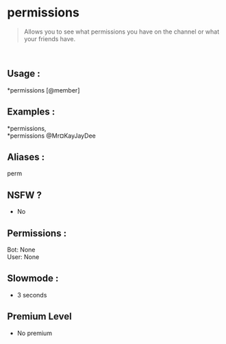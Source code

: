 # permissions

> Allows you to see what permissions you have on the channel or what your friends have.

<br>

## Usage :

*permissions [@member]

## Examples :

*permissions,
<br>*permissions @Mr¤KayJayDee

## Aliases :

perm

## NSFW ?

- No

## Permissions :

Bot: None
<br>
User: None

## Slowmode :

- 3 seconds

## Premium Level

- No premium